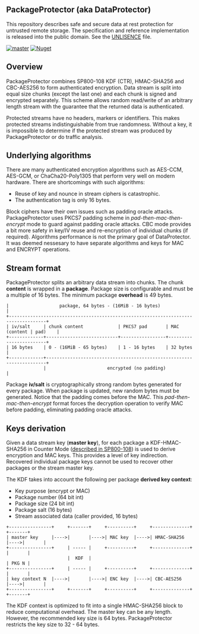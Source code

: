 ## PackageProtector (aka DataProtector)

This repository describes safe and secure data at rest protection for untrusted remote storage. The specification and reference implementation is released into the public domain. See the [UNLISENCE](UNLICENSE.md) file.

[![master](https://github.com/neliva/Neliva.Security.Cryptography.PackageProtector/workflows/master/badge.svg)](https://github.com/neliva/Neliva.Security.Cryptography.PackageProtector/actions?query=workflow%3Amaster)
[![Nuget](https://img.shields.io/nuget/v/Neliva.Security.Cryptography.PackageProtector?style=plastic)](https://www.nuget.org/packages/Neliva.Security.Cryptography.PackageProtector)

## Overview

PackageProtector combines SP800-108 KDF (CTR), HMAC-SHA256 and CBC-AES256 to form authenticated encryption. Data stream is split into equal size chunks (except the last one) and each chunk is signed and encrypted separately. This scheme allows random read/write of an arbitrary length stream with the guarantee that the returned data is authenticated.

Protected streams have no headers, markers or identifiers. This makes protected streams indistinguishable from true randomness. Without a key, it is impossible to determine if the protected stream was produced by PackageProtector or do traffic analysis.

## Underlying algorithms

There are many authenticated encryption algorithms such as AES-CCM, AES-GCM, or ChaCha20-Poly1305 that perform very well on modern hardware. There are shortcomings with such algorithms:
* Reuse of key and nounce in stream ciphers is catastrophic.
* The authentication tag is only 16 bytes.

Block ciphers have their own issues such as padding oracle attacks. PackageProtector uses PKCS7 padding scheme in *pad-then-mac-then-encrypt* mode to guard against padding oracle attacks. CBC mode provides a bit more safety in key/IV reuse and re-encryption of individual chunks (if required). Algorithms performance is not the primary goal of DataProtector. It was deemed nessesary to have separate algorithms and keys for MAC and ENCRYPT operations.

## Stream format

PackageProtector splits an arbitrary data stream into chunks. The chunk **content** is wrapped in a **package**. Package size is configurable and must be a multiple of 16 bytes. The minimum package **overhead** is 49 bytes.

```
|                   package, 64 bytes - (16MiB - 16 bytes)                           |
+------------------------------------------------------------------------------------+
| iv/salt     | chunk content             | PKCS7 pad       | MAC (content | pad)    |
+-------------+---------------------------+-----------------+------------------------+
| 16 bytes    | 0 - (16MiB - 65 bytes)    | 1 - 16 bytes    | 32 bytes               |
+-------------+----------------------------------------------------------------------+
              |                       encrypted (no padding)                         |
```
Package **iv/salt** is cryptographically strong random bytes generated for every package. When package is updated, new random bytes must be generated. Notice that the padding comes before the MAC. This *pad-then-mac-then-encrypt* format forces the decryption operation to verify MAC before padding, eliminating padding oracle attacks.

## Keys derivation

Given a data stream key (**master key**), for each package a KDF-HMAC-SHA256 in Counter Mode ([described in SP800-108](https://nvlpubs.nist.gov/nistpubs/Legacy/SP/nistspecialpublication800-108.pdf)) is used to derive encryption and MAC keys. This provides a level of key indirection. Recovered individual package keys cannot be used to recover other packages or the stream master key.

The KDF takes into account the following per package **derived key context**:
* Key purpose (encrypt or MAC)
* Package number (64 bit int)
* Package size (24 bit int)
* Package salt (16 bytes)
* Stream associated data (caller provided, 16 bytes)

```
+----------------+     +-------+     +----------+     +--------------+     +-------+
| master key     |---->|       |---->| MAC key  |---->| HMAC-SHA256  |---->|       |
+----------------+     | ----- |     +----------+     +--------------+     |       |
                       |  KDF  |                                           | PKG N |
+----------------+     | ----- |     +----------+     +--------------+     |       |
| key context N  |---->|       |---->| ENC key  |---->| CBC-AES256   |---->|       |
+----------------+     +-------+     +----------+     +--------------+     +-------+
```

The KDF context is optimized to fit into a single HMAC-SHA256 block to reduce computational overhead. The master key can be any length. However, the recommended key size is 64 bytes. PackageProtector restricts the key size to 32 - 64 bytes.
